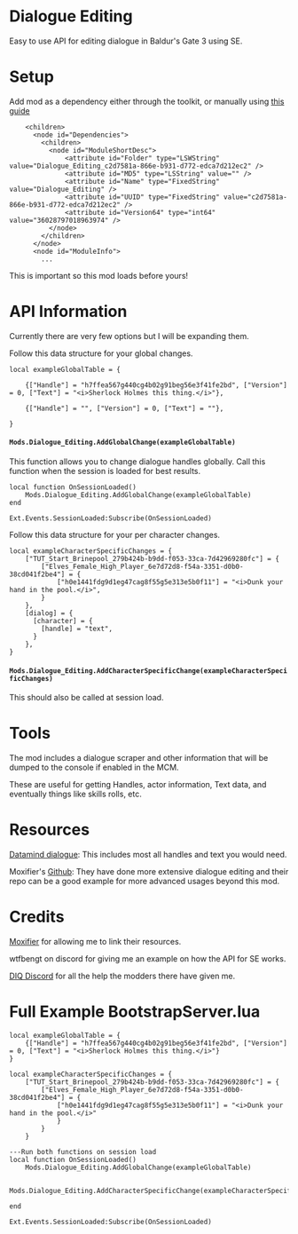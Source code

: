 # Dialogue Editing
Easy to use API for editing dialogue in Baldur's Gate 3 using SE. 

# Setup
Add mod as a dependency either through the toolkit, or manually using [this guide](https://wiki.bg3.community/Tutorials/General/Basic/adding-mod-dependencies) 
```...
    <children>
      <node id="Dependencies">
        <children>
          <node id="ModuleShortDesc">
              <attribute id="Folder" type="LSWString" value="Dialogue_Editing_c2d7581a-866e-b931-d772-edca7d212ec2" />
              <attribute id="MD5" type="LSString" value="" />
              <attribute id="Name" type="FixedString" value="Dialogue_Editing" />
              <attribute id="UUID" type="FixedString" value="c2d7581a-866e-b931-d772-edca7d212ec2" />
              <attribute id="Version64" type="int64" value="36028797018963974" />
          </node>
        </children>
      </node>
      <node id="ModuleInfo">
        ...
```
This is important so this mod loads before yours!

# API Information
Currently there are very few options but I will be expanding them. 

Follow this data structure for your global changes.
```
local exampleGlobalTable = {

    {["Handle"] = "h7ffea567g440cg4b02g91beg56e3f41fe2bd", ["Version"] = 0, ["Text"] = "<i>Sherlock Holmes this thing.</i>"},

    {["Handle"] = "", ["Version"] = 0, ["Text"] = ""},

}
```

#### `Mods.Dialogue_Editing.AddGlobalChange(exampleGlobalTable)`

This function allows you to change dialogue handles globally. Call this function when the session is loaded for best results. 

```
local function OnSessionLoaded()
	Mods.Dialogue_Editing.AddGlobalChange(exampleGlobalTable)
end

Ext.Events.SessionLoaded:Subscribe(OnSessionLoaded)
```

Follow this data structure for your per character changes.
```
local exampleCharacterSpecificChanges = {
    ["TUT_Start_Brinepool_279b424b-b9dd-f053-33ca-7d42969280fc"] = {
        ["Elves_Female_High_Player_6e7d72d8-f54a-3351-d0b0-38cd041f2be4"] = {
            ["h0e1441fdg9d1eg47cag8f55g5e313e5b0f11"] = "<i>Dunk your hand in the pool.</i>",
        }
    },
    [dialog] = {
      [character] = {
        [handle] = "text",
      }
    },
}
```

#### `Mods.Dialogue_Editing.AddCharacterSpecificChange(exampleCharacterSpecificChanges)`

This should also be called at session load. 

# Tools
The mod includes a dialogue scraper and other information that will be dumped to the console if enabled in the MCM. 

These are useful for getting Handles, actor information, Text data, and eventually things like skills rolls, etc. 

# Resources
[Datamind dialogue](https://www.tumblr.com/roksik-dnd/727481314781102080/bg3-datamined-dialogue-google-drive): This includes most all handles and text you would need. 

Moxifier's [Github](https://github.com/Moxifer/bg3-dialog-timeline-edits/tree/main): They have done more extensive dialogue editing and their repo can be a good example for more advanced usages beyond this mod. 

# Credits
[Moxifier](https://next.nexusmods.com/profile/moxifer3/mods?gameId=3474) for allowing me to link their resources.

wtfbengt on discord for giving me an example on how the API for SE works. 

[DIQ Discord](https://discord.gg/baldursgoonsacks) for all the help the modders there have given me. 

# Full Example BootstrapServer.lua
```
local exampleGlobalTable = {
    {["Handle"] = "h7ffea567g440cg4b02g91beg56e3f41fe2bd", ["Version"] = 0, ["Text"] = "<i>Sherlock Holmes this thing.</i>"} 
}

local exampleCharacterSpecificChanges = {
    ["TUT_Start_Brinepool_279b424b-b9dd-f053-33ca-7d42969280fc"] = {
        ["Elves_Female_High_Player_6e7d72d8-f54a-3351-d0b0-38cd041f2be4"] = {
            ["h0e1441fdg9d1eg47cag8f55g5e313e5b0f11"] = "<i>Dunk your hand in the pool.</i>"
            }
        }
    }

---Run both functions on session load
local function OnSessionLoaded()
    Mods.Dialogue_Editing.AddGlobalChange(exampleGlobalTable)

    Mods.Dialogue_Editing.AddCharacterSpecificChange(exampleCharacterSpecificChanges)
	
end

Ext.Events.SessionLoaded:Subscribe(OnSessionLoaded)
```